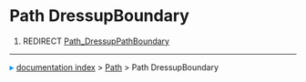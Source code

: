 # Path DressupBoundary
1.  REDIRECT [Path\_DressupPathBoundary](Path_DressupPathBoundary.md)



---
![](images/Right_arrow.png) [documentation index](../README.md) > [Path](Path_Workbench.md) > Path DressupBoundary
